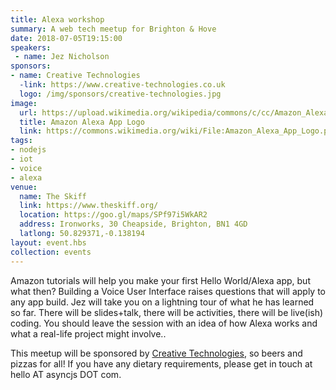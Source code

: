 ```yaml
---
title: Alexa workshop
summary: A web tech meetup for Brighton & Hove
date: 2018-07-05T19:15:00
speakers: 
 - name: Jez Nicholson
sponsors:
- name: Creative Technologies
  -link: https://www.creative-technologies.co.uk
  logo: /img/sponsors/creative-technologies.jpg
image:
  url: https://upload.wikimedia.org/wikipedia/commons/c/cc/Amazon_Alexa_App_Logo.png
  title: Amazon Alexa App Logo
  link: https://commons.wikimedia.org/wiki/File:Amazon_Alexa_App_Logo.png
tags:
- nodejs
- iot
- voice
- alexa
venue:
  name: The Skiff
  link: https://www.theskiff.org/
  location: https://goo.gl/maps/SPf97i5WkAR2
  address: Ironworks, 30 Cheapside, Brighton, BN1 4GD
  latlong: 50.829371,-0.138194
layout: event.hbs
collection: events
---
```


Amazon tutorials will help you make your first Hello World/Alexa app, but what then? Building a Voice User Interface raises questions that will apply to any app build. Jez will take you on a lightning tour of what he has learned so far. There will be slides+talk, there will be activities, there will be live(ish) coding. You should leave the session with an idea of how Alexa works and what a real-life project might involve..

This meetup will be sponsored by [Creative Technologies](https://www.creative-technologies.co.uk), so beers and pizzas for all! If you have any dietary requirements, please get in touch at hello AT asyncjs DOT com.
